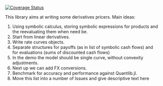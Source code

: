 [![Coverage Status](https://coveralls.io/repos/github/aleCombi/juliaExperiment/badge.svg?branch=master)](https://coveralls.io/github/aleCombi/juliaExperiment?branch=master)

This library aims at writing some derivatives pricers.
Main ideas:
  1. Using symbolic calculus, storing symbolic expressions for products and the reevaluating them when need be.
  2. Start from linear derivatives.
  3. Write rate curves objects.
  4. Separate structures for payoffs (as in list of symbolic cash flows) and for evaluations (sums of discounted cash flows)
  5. In the demo the model should be single curve, without convexity adjustments.
  6. Next up we can add FX conversions.
  7. Benchmark for accuracy and performance against Quantlib.jl.
  8. Move this list into a number of Issues and give descriptive text here